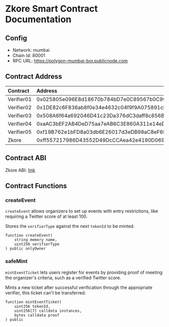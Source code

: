 # Zkore Smart Contract Documentation

## Config

- Network: mumbai
- Chain Id: 80001
- RPC URL: https://polygon-mumbai-bor.publicnode.com

## Contract Address

| Contract   | Address                                    | Chain  | Link                                                                                                 |
| :--------- | :----------------------------------------- | :----- | :--------------------------------------------------------------------------------------------------- |
| Verifier01 | 0x025805e096E8d18670b784bD7e0C89567b0C9965 | Mumbai | [Verifier01](https://mumbai.polygonscan.com/address/0x025805e096E8d18670b784bD7e0C89567b0C9965#code) |
| Verifier02 | 0x1DE82c6F836ab8f0e34e4632c04f9f9A075891cb | Mumbai | [Verifier02](https://mumbai.polygonscan.com/address/0x1DE82c6F836ab8f0e34e4632c04f9f9A075891cb#code) |
| Verifier03 | 0x508A6f64a692046D41c23Da376dC3daff8c856B3 | Mumbai | [Verifier03](https://mumbai.polygonscan.com/address/0x508A6f64a692046D41c23Da376dC3daff8c856B3#code) |
| Verifier04 | 0xaAC3bEF2AB4DeD75aa7eAB6C3E860A311e14eDc6 | Mumbai | [Verifier04](https://mumbai.polygonscan.com/address/0xaAC3bEF2AB4DeD75aa7eAB6C3E860A311e14eDc6#code) |
| Verifier05 | 0xf19B762e1bFD8a03db6E26017d3eDB98aC8eF6D8 | Mumbai | [Verifier05](https://mumbai.polygonscan.com/address/0xf19B762e1bFD8a03db6E26017d3eDB98aC8eF6D8#code) |
| Zkore      | 0xff557217986D43552D49DcCCAea42e4190D06902 | Mumbai | [Zkore](https://mumbai.polygonscan.com/address/0xff557217986D43552D49DcCCAea42e4190D06902#code)      |

## Contract ABI

Zkore ABI: [link](Zkore.json)

## Contract Functions

### createEvent

`createEvent` allows organizers to set up events with entry restrictions, like requiring a Twitter score of at least 100.

Stores the `verifierType` against the next `tokenId` to be minted.

```solidity
function createEvent(
    string memory name,
    uint256 verifierType
) public onlyOwner
```

### safeMint

`mintEventTicket` lets users register for events by providing proof of meeting the organizer's criteria, such as a verified Twitter score.

Mints a new ticket after successful verification through the appropriate verifier, this ticket can't be transferred.

```solidity
function mintEventTicket(
    uint256 tokenId,
    uint256[7] calldata instances,
    bytes calldata proof
) public
```
